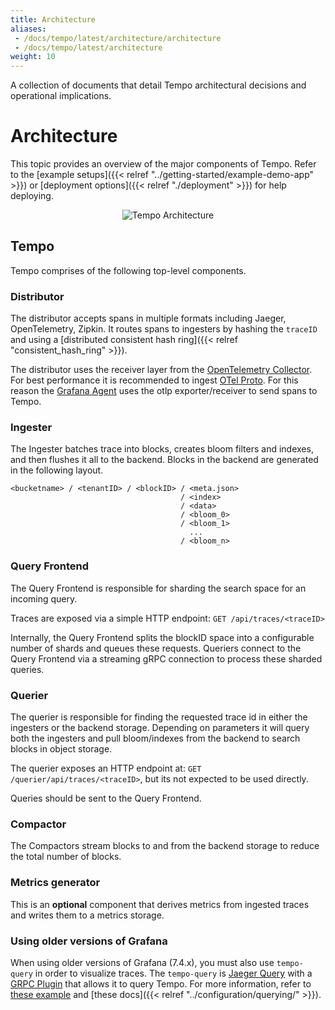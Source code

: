 ```yaml
---
title: Architecture
aliases:
 - /docs/tempo/latest/architecture/architecture
 - /docs/tempo/latest/architecture
weight: 10
---
```


A collection of documents that detail Tempo architectural decisions and operational implications.

# Architecture

This topic provides an overview of the major components of Tempo. Refer to the [example setups]({{< relref "../getting-started/example-demo-app" >}})
or [deployment options]({{< relref "./deployment" >}}) for help deploying.

<p align="center"><img src="../tempo_arch.png" alt="Tempo Architecture"></p>

## Tempo

Tempo comprises of the following top-level components.

### Distributor

The distributor accepts spans in multiple formats including Jaeger, OpenTelemetry, Zipkin. It routes spans to ingesters by hashing the `traceID` and using a [distributed consistent hash ring]({{< relref "consistent_hash_ring" >}}).

The distributor uses the receiver layer from the [OpenTelemetry Collector](https://github.com/open-telemetry/opentelemetry-collector).
For best performance it is recommended to ingest [OTel Proto](https://github.com/open-telemetry/opentelemetry-proto). For this reason
the [Grafana Agent](https://github.com/grafana/agent) uses the otlp exporter/receiver to send spans to Tempo.

### Ingester

The Ingester batches trace into blocks, creates bloom filters and indexes, and then flushes it all to the backend.
Blocks in the backend are generated in the following layout.

```
<bucketname> / <tenantID> / <blockID> / <meta.json>
                                      / <index>
                                      / <data>
                                      / <bloom_0>
                                      / <bloom_1>
                                        ...
                                      / <bloom_n>
```

### Query Frontend

The Query Frontend is responsible for sharding the search space for an incoming query.

Traces are exposed via a simple HTTP endpoint:
`GET /api/traces/<traceID>`

Internally, the Query Frontend splits the blockID space into a configurable number of shards and queues these requests.
Queriers connect to the Query Frontend via a streaming gRPC connection to process these sharded queries.

### Querier

The querier is responsible for finding the requested trace id in either the ingesters or the backend storage. Depending on
parameters it will query both the ingesters and pull bloom/indexes from the backend to search blocks in object
storage.

The querier exposes an HTTP endpoint at:
`GET /querier/api/traces/<traceID>`, but its not expected to be used directly.

Queries should be sent to the Query Frontend.

### Compactor

The Compactors stream blocks to and from the backend storage to reduce the total number of blocks.

### Metrics generator

This is an **optional** component that derives metrics from ingested traces and writes them to a metrics storage.

### Using older versions of Grafana

When using older versions of Grafana (7.4.x), you must also use `tempo-query` in order to visualize traces. The
`tempo-query` is [Jaeger Query](https://www.jaegertracing.io/docs/1.19/deployment/#query-service--ui) with a [GRPC Plugin](https://github.com/jaegertracing/jaeger/tree/master/plugin/storage/grpc) that allows it to query Tempo.
For more information, refer to [these example](https://github.com/grafana/tempo/tree/main/example/docker-compose/grafana7.4) and [these docs]({{< relref "../configuration/querying/" >}}).
